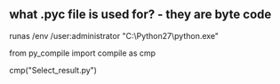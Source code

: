 ## what .pyc file is used for? - they are byte code
runas /env /user:administrator "C:\Python27\python.exe"

from py_compile import compile as cmp

cmp("Select_result.py")
